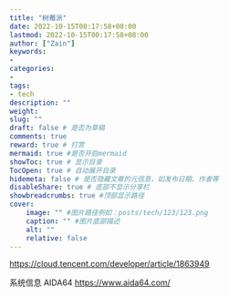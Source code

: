 ```yaml
---
title: "树莓派"
date: 2022-10-15T00:17:58+08:00
lastmod: 2022-10-15T00:17:58+08:00
author: ["Zain"]
keywords: 
- 
categories: 
- 
tags: 
- tech
description: ""
weight:
slug: ""
draft: false # 是否为草稿
comments: true
reward: true # 打赏
mermaid: true #是否开启mermaid
showToc: true # 显示目录
TocOpen: true # 自动展开目录
hidemeta: false # 是否隐藏文章的元信息，如发布日期、作者等
disableShare: true # 底部不显示分享栏
showbreadcrumbs: true #顶部显示路径
cover:
    image: "" #图片路径例如：posts/tech/123/123.png
    caption: "" #图片底部描述
    alt: ""
    relative: false
---
```




https://cloud.tencent.com/developer/article/1863949



系统信息
AIDA64
https://www.aida64.com/




